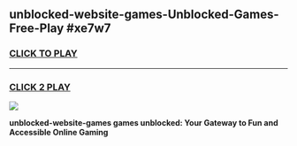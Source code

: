 
## unblocked-website-games-Unblocked-Games-Free-Play #xe7w7
<h3>
<a href="https://us.freeplayer.one?title=unblocked-website-games&ref=9M">CLICK TO PLAY</a></h3>
<hr>

<h3>
<a href="https://us.freeplayer.one?title=unblocked-website-games&ref=9M">CLICK 2 PLAY</a>
  
</h3>

<a href="https://us.freeplayer.one?title=unblocked-website-games&ref=9M"><img src="https://clearcache.store/games.png"></a>


**unblocked-website-games games unblocked: Your Gateway to Fun and Accessible Online Gaming**

